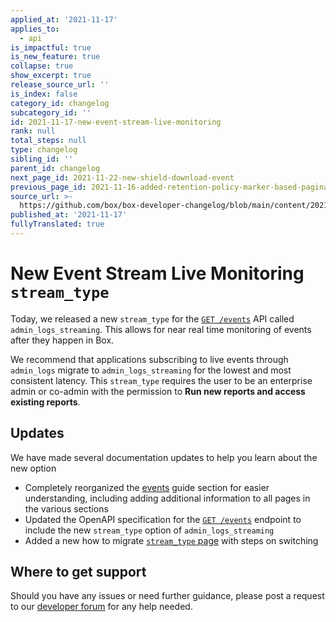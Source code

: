 ```yaml
---
applied_at: '2021-11-17'
applies_to:
  - api
is_impactful: true
is_new_feature: true
collapse: true
show_excerpt: true
release_source_url: ''
is_index: false
category_id: changelog
subcategory_id: ''
id: 2021-11-17-new-event-stream-live-monitoring
rank: null
total_steps: null
type: changelog
sibling_id: ''
parent_id: changelog
next_page_id: 2021-11-22-new-shield-download-event
previous_page_id: 2021-11-16-added-retention-policy-marker-based-pagination
source_url: >-
  https://github.com/box/box-developer-changelog/blob/main/content/2021/11-17-new-event-stream-live-monitoring.md
published_at: '2021-11-17'
fullyTranslated: true
---
```

# New Event Stream Live Monitoring `stream_type`

Today, we released a new `stream_type` for the [`GET /events`][event-api]
API called `admin_logs_streaming`. This allows for near real time monitoring of
events after they happen in Box.

<!-- more -->

We recommend that applications subscribing to live events through `admin_logs`
migrate to `admin_logs_streaming` for the lowest and most consistent latency.
This `stream_type` requires the user to be an enterprise admin or co-admin with
the permission to **Run new reports and access existing reports**.

## Updates

We have made several documentation updates to help you learn about the new option

* Completely reorganized the [events][event-guide] guide section for
  easier understanding, including adding additional information to all pages
  in the various sections
* Updated the OpenAPI specification for the [`GET /events`][event-api] endpoint
  to include the new `stream_type` option of `admin_logs_streaming`
* Added a new how to migrate [`stream_type` page][migration] with steps
  on switching

## Where to get support

Should you have any issues or need further guidance, please post a request to
our [developer forum][forum] for any help needed.

[forum]: https://support.box.com/hc/en-us/community/topics/360001932973-Platform-and-Developer-Forum

[event-api]: e://get-events

[event-guide]: g://events

[migration]: g://events/enterprise-events/migrate-to-stream
